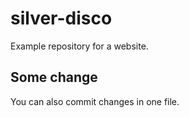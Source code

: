 # silver-disco
Example repository for a website.

## Some change

You can also commit changes in one file.